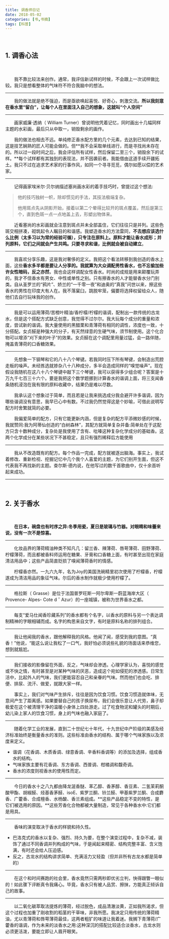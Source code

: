 ```yaml
---
title: 调香师日记
date: 2018-05-02
categories: [书,书摘]
tags: [科普]
---
```

<br/>

## 1. 调香心法

　　<br/>

　　我不靠比较法来创作。通常，我评估新试样的时候，不会跟上一次试样做比较。我只是想看整体的气味符不符合我脑中的想法。



---

　　我的做法就是绝不强迫，而是亟欲唤起喜悦、好奇心，刺激交流。**所以我刻意在香水里“留白”，让每个人在里面注入自己的想象，这就叫“个人空间”**



---

　　画家威廉·透纳（ William Turner）曾说明他凭着记忆，同时画出十几幅同样主题的水彩画，最后只从中取一，销毁剩余的画作。

　　我的做法也相去不远。单纯修正香水配方里的几个元素，去达到已知的结果，这是技艺娴熟的匠人可能会做的。但**我不会采取单线进行，而是寻找尚未存在的。所以过一段时间之后，我会评估所有试样，然后保留二至三个，销毁余下的试样。**每个试样都有其独到的表现法，并不因袭前者。我能借由这道手续开疆拓土。我只不过在追求艺术家的行事作风，如同一个寻寻觅觅，偶尔如愿以偿的艺术家。



---

　　记得画家埃米尔·贝尔纳描述塞尚画水彩的着手技巧时，曾提过这个想法:

> 他的技巧独树一帜，除却惯见的手法，其技法极端复杂。
>
> 他用斑点先从阴影开始，接着以第二个晕得比较开的斑点覆盖，然后是第三个，直到色斑一点一点地盖上去，形塑出物体来。



　　近看塞尚的水彩画就会注意到斑点并未全部盖住，它们往往只是并列。这些色斑交相拼凑，砌筑起令人瞩目的和谐感。我塑造香水的方法雷同，**不去想应该选什么比例（太多习以为常的经验可循），只专注在原料上。原料才能让香水成形；并列原料，它们之间就会产生共鸣。只要寻求和谐，比例就会被自动建立**。



---

　　我喜欢分享乐趣，这是我对奢侈的定义。我把这个看法转移到我创造的香水上面，这些**香水多半都是要让人分享的。我就算为大众调配男性香水，也不忘偷加些许女性暗码，反之亦然**，我也会这样调配女性香水。时尚的成规是用来颠覆玩弄的，我才不信香水有男女、中性或单性之别。只有擦香水的人才能替香水分门别类。自从圣罗兰的“鸦片”、娇兰的“一千零一夜”和迪奥的“真我”问世以来，擦这些香水的男性在印度大有人在。我不落窠臼，跳脱牢笼，偏要将选择权留给众人，随他们去自行玩味我的创作。



---

　　我是可以运用薄荷/苦橙叶精油/香柠檬/柠檬的谐调，配制出一款传统的古龙水，但是这个搭配方式缺乏创意，我觉得不过尔尔。我大玩每个成分的重量和浓度，尝试新的谐调。我大量使用的黑醋栗和青薄荷有相同的调性，浓度也一致，十分搭配。女贞醛是种强大的分子，有天然绿意的生硬气味，须节制使用。这个化合物可以增添“刈下来的叶子”的效果。女贞醛在这个调配里用量过猛，会一路伴随，掩盖青薄荷的口香糖效果。

---

　　先想象一下钢琴和它的八十八个琴键。若我同时压下所有琴键，会制造出荒腔走板的噪声。未经拣选就掺杂八十八种成分，多半会造成同样的“嗅觉噪声”。现在假设我随机在这八十八个琴键中敲下三个琴键，我可以获得多少组合呢？答案是十万九千七百三十六个。要是我把这个数学题挪到计算香水的谐调上面，将三支闻香条随机浸泡在我有限的原料收藏中，结果仍是难以尽数。

　　我承认这个想象过于简单，而且若是让我来挑选成分我会避开许多谐调，因为哪些谐调没有意思，我早已心中有数。不过我仍然觉得这是个妙喻，可借此说明写配方时舍繁就简的必要。

　　我偏爱简单的配方，只有它能更新内涵，但是复杂的配方平添微妙感的时候，我就赞同:我为阿蒂仙创造的“白树森林”，其配方就简单复杂并备:简单处在于这配方只含十数种成分，复杂处是我使用了含有、吡嗪这种复杂化学成分的基础香。这两个化学成分在某些状况下不甚稳定，且只有强烈稀释后方能使用

---

　　我从不改造既有的配方。每个作品一完成，配方就被逐出脑海。事实上，我试着修改、重新检视、挖掘记忆中几个我个人喜爱的主题，为它们别开生面，但这不代表我不再找新的主题。查尔斯·德内说，在他写过的数千首歌曲中，仅十余首听起来成功。

---

<br/>

## 2. 关于香水

<br/>

　　**在日本，碗盘也有时序之异:冬季用瓷，夏日是玻璃与竹器。对眼睛和味蕾来说，没有一次不是惊喜。**

---

　　化妆品界的薄荷精油种类不知凡几：留兰香、辣薄荷、唇萼薄荷、田野薄荷、柠檬薄荷，而且都被香料师运用在糖果、牙膏和口香糖上面，有时甚至出现在家庭清洁用品中；这些产品简直贬损了嗅闻薄荷香时的情感。

　　柠檬香亦然。一九六九年，名为Joy的美国洗碗精里初次使用了柠檬香，柠檬遂成为清洁用品的象征气味。尔后的香水制作就极少使用柠檬了。

---

　　格拉斯（ Grasse）是位于法国普罗旺斯一阿尔卑斯一蔚蓝海岸大区（ Provence- Alpes- Cote d＇Azur）的一座城镇，被称为世界香水之都。

---

　　每支“爱马仕闻香珍藏系列”的香水都有个名字，以香水的原料与另一个表达调制精神的字眼相辅而成。名字的构思来自文字，有时是原料名称的排列组合。

---

　　我让他闻我的香水，跟他解释我的风格。他闻了闻，感受到我的意图。“真香！”他说，“能这么说让我松了一口气，我好怕必须说些礼貌的场面话来恭维您，想到就尴尬。

---

　　我们接收的影像留在外面，反之，气味却会渗透。心理学家认为，喜悦的感觉或不快之情，有时甚至是对某种气味的厌恶，造成这个宛如侵犯的渗透感。日常生活中，比起外人的气味，我们更能容忍自己和亲眷的气味。然而他们也会吃、排便、排尿、流汗、做爱，就跟大家一样。

　　事实上，我们对气味产生排斥，往往是因为饮食习惯。饮食习惯造就体味，无意间产生了距离感。如果要替自己的孩子换尿布，我们会很乐意让人代劳，鼻子却极爱在这个被清理干净的温暖小身体上四处游走。过了吃食物泥和罐头的时期后，幼儿染上家人的饮食习惯，身上的气味也融入家庭了。

---

　　随着化学工业的发展，直到二十世纪七十年代，十九世纪中产阶级的美感及经济标准始终是衡量香水的准则。这些标准由香水的结构、属于哪个气味家族以及浓度来定义。

- 谐调（花香调、木质香调、绿意香调、辛香料香调等）的添加及选择，组成香水的结构。
- 气味家族主要有花香调、东方香调、西普调、柑橘调和馥奇调。
- 香水的浓度则视香水的使用性而定。

---

　　今日的香水十之八九都由降龙涎香醚、苯乙醇、香茅醇、香豆素、二氢茉莉酮酸甲酯、胡椒醛、烃基香茅醛、isoE、紫罗兰酮、铃兰醛、甲基紫罗兰酮、合成麝香、广藿香、合成檀香、水杨酸、香兰素组成。**这些产品稳定不变的特性，是它们被选用的原因。**这些芳香化合物都被大量制造，常见于各种香水中:它们都是用具。

---

　　香味的演变取决于香水的样貌和持久性。

- 巴洛克式的香水以复杂、强烈、持久为要，在整个演变过程中，复杂不减，装饰了通过不同香调并列构成的气味，于是闻起来精密、结构完整丰富、含义饱满，有时还会给人压迫感。
- 反之，古龙水的结构讲求简单、充满活力又轻盈（但并非所有古龙水都是简单的）



---

　　在这个和时间赛跑的社会里，香水竟然只需两秒即优劣立判，快得跟瞥一眼似的！如此骤下评断真令我痛心。毕竟，香水只有被人品赏、擦抹，方能真正倾诉自己的故事。

---

　　以二氧化碳萃取法提炼的薄荷，经过脱色，成品清澈淡黄，正如我所渴求，但这个过程也加重了刚收割的稻茎的干草味，非我所愿。我决定只用传统的薄荷精油，尤以青薄荷和唇萼薄荷最佳，这两者粗犷的味道让我着迷。我搁下青薄荷/广藿香的谐调，作为未来的淡香水之用:这种深沉的搭配比较适合淡香水，古龙水则必须更活泼，要能立即让人眉开眼笑。